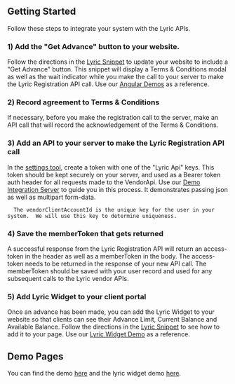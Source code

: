 ## Getting Started

Follow these steps to integrate your system with the Lyric APIs.

### 1) Add the "Get Advance" button to your website.
Follow the directions in the [Lyric Snippet](!Lyric_Snippet) to update your website to include a "Get Advance" button.  This snippet will display a Terms & Conditions modal as well as the wait indicator while you make the call to your server to make the Lyric Registration API call.  Use our [Angular Demos](!Angular_Demo) as a reference.

### 2) Record agreement to Terms & Conditions
If necessary, before you make the registration call to the server, make an API call that will record the acknowledgement of the Terms & Conditions.

### 3) Add an API to your server to make the Lyric Registration API call
In the [settings tool](/secure/settings), create a token with one of the "Lyric Api" keys.  This token should be kept securely on your server, and used as a Bearer token auth header for all requests made to the VendorApi.  Use our [Demo Integration Server](!Demo_Integration_Server) to guide you in this process.  It demonstrates passing json as well as multipart form-data.  

	  The vendorClientAccountId is the unique key for the user in your system.  We will use this key to determine uniqueness.

### 4) Save the memberToken that gets returned
A successful response from the Lyric Registration API will return an access-token in the header as well as a memberToken in the body.  The access-token needs to be returned in the response of your new API call.  The memberToken should be saved with your user record and used for any subsequent calls to the Lyric vendor APIs.

### 5) Add Lyric Widget to your client portal
Once an advance has been made, you can add the Lyric Widget to your website so that clients can see their Advance Limit, Current Balance and Available Balance.  Follow the directions in the [Lyric Snippet](!Lyric_Snippet/Lyric_Widget) to see how to add it to your page.  Use our [Lyric Widget Demo](!Angular_Demo/Lyric_Widget_Demo) as a reference.


## Demo Pages

You can find the demo [here](http://client-demo-stage.lyricfinancial.com/#/demo-server) and the lyric widget demo [here](http://client-demo-stage.lyricfinancial.com/#/lyric-widget).